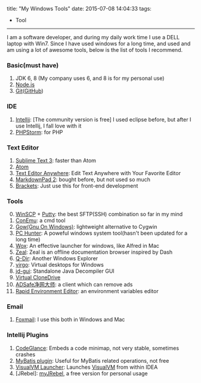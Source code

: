 title: "My Windows Tools"
date: 2015-07-08 14:04:33
tags:
 - Tool
---
I am a software developer, and during my daily work time I use a DELL laptop with Win7. Since I have used windows for a long time, and used and am using a lot of awesome tools, below is the list of tools I recommend.

<!-- more -->
### Basic(must have)
1. JDK 6, 8 (My company uses 6, and 8 is for my personal use)
2. [Node.js](https://nodejs.org/)
3. [Git](https://msysgit.github.io/)([GitHub](https://windows.github.com/))

### IDE
1. [Intellij](https://www.jetbrains.com/idea/): [The community version is free] I used eclipse before, but after I use Intellij, I fall love with it
2. [PHPStorm](https://www.jetbrains.com/phpstorm/): for PHP

### Text Editor
1. [Sublime Text 3](http://www.sublimetext.com/3): faster than Atom
2. [Atom](https://atom.io/)
3. [Text Editor Anywhere](http://www.listary.com/text-editor-anywhere): Edit Text Anywhere with Your Favorite Editor
4. [MarkdownPad 2](http://markdownpad.com/): bought before, but not used so much
5. [Brackets](http://brackets.io/): Just use this for front-end development

### Tools
0. [WinSCP](https://winscp.net/eng/download.php) + [Putty](http://www.chiark.greenend.org.uk/~sgtatham/putty/download.html): the best SFTP(SSH) combination so far in my mind
1. [ConEmu](https://github.com/Maximus5/ConEmu): a cmd tool
2. [Gow(Gnu On Windows)](https://github.com/bmatzelle/gow): lightweight alternative to Cygwin
3. [PC Hunter](http://www.xuetr.com/?p=191): A poweful windows system tool(hasn't been updated for a long time)
4. [Wox](https://www.getwox.com/): An effective launcher for windows, like Alfred in Mac
5. [Zeal](http://zealdocs.org/): Zeal is an offline documentation browser inspired by Dash
6. [Q-Dir](http://www.softwareok.com/?seite=Freeware/Q-Dir): Another Windows Explorer
7. [virgo](https://github.com/papplampe/virgo): Virtual desktops for Windows
8. [jd-gui](https://github.com/java-decompiler/jd-gui): Standalone Java Decompiler GUI
9. [Virtual CloneDrive](https://www.elby.ch/en/products/vcd.html)
10. [ADSafe净网大师](http://ad-safe.com/): a client which can remove ads
11. [Rapid Environment Editor](http://www.rapidee.com/en/about): an environment variables editor

### Email
1. [Foxmail](http://www.foxmail.com/): I use this both in Windows and Mac

### Intellij Plugins
1. [CodeGlance](https://plugins.jetbrains.com/plugin/7275): Embeds a code minimap, not very stable, sometimes crashes
2. [MyBatis plugin](https://plugins.jetbrains.com/plugin/7293): Useful for MyBatis related operations, not free
3. [VisualVM Launcher](https://plugins.jetbrains.com/plugin/7115): Launches [VisualVM](https://visualvm.java.net/) from within IDEA
4. [JRebel]: [myJRebel](https://my.jrebel.com/), a free version for personal usage

